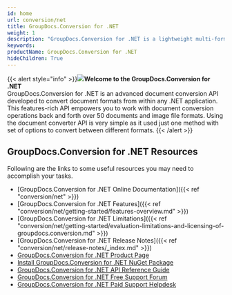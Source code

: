 ```yaml
---
id: home
url: conversion/net
title: GroupDocs.Conversion for .NET
weight: 1
description: "GroupDocs.Conversion for .NET is a lightweight multi-format document conversion API designed as a middle-ware for C# applications."
keywords: 
productName: GroupDocs.Conversion for .NET
hideChildren: True
---
```

{{< alert style="info" >}}![](conversion/net/images/home.png)**Welcome to the GroupDocs.Conversion for .NET**  
GroupDocs.Conversion for .NET is an advanced document conversion API developed to convert document formats from within any .NET application. This features-rich API empowers you to work with document conversion operations back and forth over 50 documents and image file formats. Using the document converter API is very simple as it used just one method with set of options to convert between different formats.
{{< /alert >}}

## GroupDocs.Conversion for .NET Resources
Following are the links to some useful resources you may need to accomplish your tasks.
*   [GroupDocs.Conversion for .NET Online Documentation]({{< ref "conversion/net" >}})
*   [GroupDocs.Conversion for .NET Features]({{< ref "conversion/net/getting-started/features-overview.md" >}})
*   [GroupDocs.Conversion for .NET Limitations]({{< ref "conversion/net/getting-started/evaluation-limitations-and-licensing-of-groupdocs.conversion.md" >}})
*   [GroupDocs.Conversion for .NET Release Notes]({{< ref "conversion/net/release-notes/_index.md" >}})
*   [GroupDocs.Conversion for .NET Product Page](https://products.groupdocs.com/conversion/net)
*   [Install GroupDocs.Conversion for .NET NuGet Package](https://www.nuget.org/packages/GroupDocs.Conversion/)
*   [GroupDocs.Conversion for .NET API Reference Guide](https://apireference.groupdocs.com/net/conversion)
*   [GroupDocs.Conversion for .NET Free Support Forum](https://forum.groupdocs.com/c/conversion)
*   [GroupDocs.Conversion for .NET Paid Support Helpdesk](https://helpdesk.groupdocs.com/)
